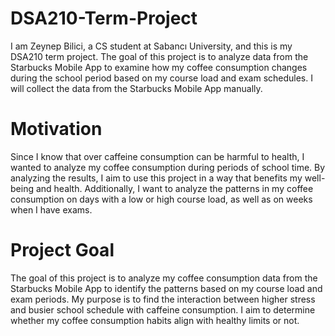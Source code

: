 # DSA210-Term-Project
I am Zeynep Bilici, a CS student at Sabancı University, and this is my DSA210 term project. The goal of this project is to analyze data from the Starbucks Mobile App to examine how my coffee consumption changes during the school period based on my course load and exam schedules. I will collect the data from the Starbucks Mobile App manually.

# Motivation
Since I know that over caffeine consumption can be harmful to health, I wanted to analyze my coffee consumption during periods of school time. By analyzing the results, I aim to use this project in a way that benefits my well-being and health. Additionally, I want to analyze the patterns in my coffee consumption on days with a low or high course load, as well as on weeks when I have exams.

# Project Goal
The goal of this project is to analyze my coffee consumption data from the Starbucks Mobile App to identify the patterns based on my course load and exam periods. My purpose is to find the interaction between higher stress and busier school schedule with caffeine consumption. I aim to determine whether my coffee consumption habits align with healthy limits or not. 
